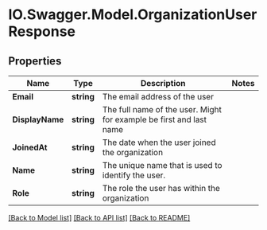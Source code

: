 # IO.Swagger.Model.OrganizationUserResponse
## Properties

Name | Type | Description | Notes
------------ | ------------- | ------------- | -------------
**Email** | **string** | The email address of the user | 
**DisplayName** | **string** | The full name of the user. Might for example be first and last name | 
**JoinedAt** | **string** | The date when the user joined the organization | 
**Name** | **string** | The unique name that is used to identify the user. | 
**Role** | **string** | The role the user has within the organization | 

[[Back to Model list]](../README.md#documentation-for-models) [[Back to API list]](../README.md#documentation-for-api-endpoints) [[Back to README]](../README.md)

